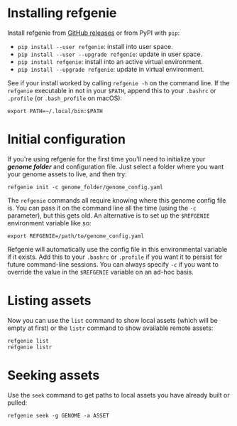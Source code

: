 # Installing refgenie

Install refgenie from [GitHub releases](https://github.com/databio/refgenie/releases) or from PyPI with `pip`:

- `pip install --user refgenie`: install into user space.
- `pip install --user --upgrade refgenie`: update in user space.
- `pip install refgenie`: install into an active virtual environment.
- `pip install --upgrade refgenie`: update in virtual environment.

See if your install worked by calling `refgenie -h` on the command line. If the `refgenie` executable in not in your `$PATH`, append this to your `.bashrc` or `.profile` (or `.bash_profile` on macOS):
```console
export PATH=~/.local/bin:$PATH
```

# Initial configuration

If you're using refgenie for the first time you'll need to initialize your ***genome folder*** and configuration file. Just select a folder where you want your genome assets to live, and then try:

```console
refgenie init -c genome_folder/genome_config.yaml
```

The `refgenie` commands all require knowing where this genome config file is. You can pass it on the command line all the time (using the `-c` parameter), but this gets old. An alternative is to set up the `$REFGENIE` environment variable like so:

```console
export REFGENIE=/path/to/genome_config.yaml
```

Refgenie will automatically use the config file in this environmental variable if it exists. Add this to your `.bashrc` or `.profile` if you want it to persist for future command-line sessions. You can always specify `-c` if you want to override the value in the `$REFGENIE` variable on an ad-hoc basis.

# Listing assets

Now you can use the `list` command to show local assets (which will be empty at first) or the `listr` command to show available remote assets:

```console
refgenie list
refgenie listr
```

# Seeking assets

Use the `seek` command to get paths to local assets you have already built or pulled:

```console
refgenie seek -g GENOME -a ASSET
```
